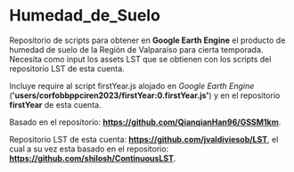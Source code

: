 # Humedad_de_Suelo
Repositorio de scripts para obtener en __Google Earth Engine__ el producto de humedad de suelo de la Región de Valparaíso para cierta temporada. Necesita como input los assets LST que se obtienen con los scripts del repositorio LST de esta cuenta.

Incluye require al script firstYear.js alojado en _Google Earth Engine_ (**'users/corfobbppciren2023/firstYear:0.firstYear.js'**) y en el repositorio **firstYear** de esta cuenta.

Basado en el repositorio:
__https://github.com/QianqianHan96/GSSM1km__.

Repositorio LST de esta cuenta:
__https://github.com/jvaldiviesob/LST__,
el cual a su vez esta basado en el repositorio:
__https://github.com/shilosh/ContinuousLST__.
